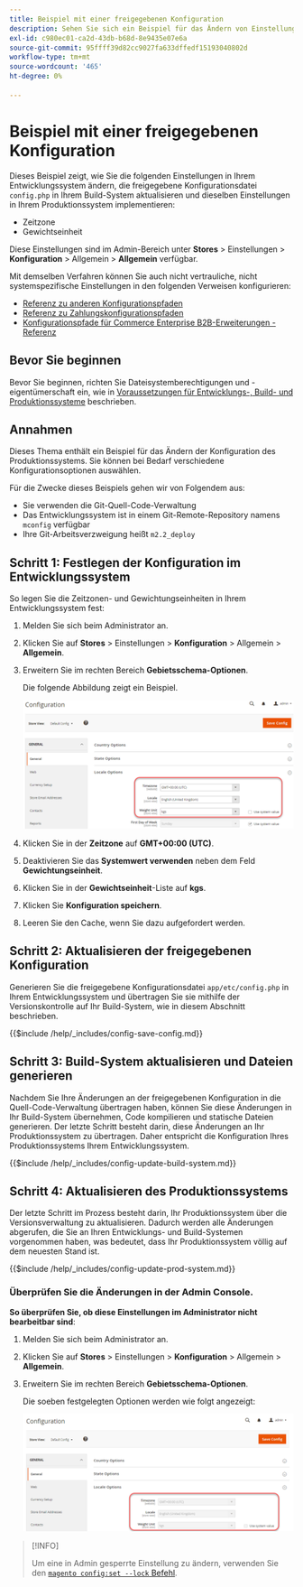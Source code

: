 ```yaml
---
title: Beispiel mit einer freigegebenen Konfiguration
description: Sehen Sie sich ein Beispiel für das Ändern von Einstellungen in einem Entwicklungssystem mit einer freigegebenen Konfigurationsdatei an.
exl-id: c980ec01-ca2d-43db-b68d-8e9435e07e6a
source-git-commit: 95ffff39d82cc9027fa633dffedf15193040802d
workflow-type: tm+mt
source-wordcount: '465'
ht-degree: 0%

---
```


# Beispiel mit einer freigegebenen Konfiguration

Dieses Beispiel zeigt, wie Sie die folgenden Einstellungen in Ihrem Entwicklungssystem ändern, die freigegebene Konfigurationsdatei `config.php` in Ihrem Build-System aktualisieren und dieselben Einstellungen in Ihrem Produktionssystem implementieren:

- Zeitzone
- Gewichtseinheit

Diese Einstellungen sind im Admin-Bereich unter **Stores** > Einstellungen > **Konfiguration** > Allgemein > **Allgemein** verfügbar.

Mit demselben Verfahren können Sie auch nicht vertrauliche, nicht systemspezifische Einstellungen in den folgenden Verweisen konfigurieren:

- [Referenz zu anderen Konfigurationspfaden](../reference/config-reference-general.md)
- [Referenz zu Zahlungskonfigurationspfaden](../reference/config-reference-payment.md)
- [Konfigurationspfade für Commerce Enterprise B2B-Erweiterungen - Referenz](../reference/config-reference-b2b.md)

## Bevor Sie beginnen

Bevor Sie beginnen, richten Sie Dateisystemberechtigungen und -eigentümerschaft ein, wie in [Voraussetzungen für Entwicklungs-, Build- und Produktionssysteme](../deployment/prerequisites.md) beschrieben.

## Annahmen

Dieses Thema enthält ein Beispiel für das Ändern der Konfiguration des Produktionssystems. Sie können bei Bedarf verschiedene Konfigurationsoptionen auswählen.

Für die Zwecke dieses Beispiels gehen wir von Folgendem aus:

- Sie verwenden die Git-Quell-Code-Verwaltung
- Das Entwicklungssystem ist in einem Git-Remote-Repository namens `mconfig` verfügbar
- Ihre Git-Arbeitsverzweigung heißt `m2.2_deploy`

## Schritt 1: Festlegen der Konfiguration im Entwicklungssystem

So legen Sie die Zeitzonen- und Gewichtungseinheiten in Ihrem Entwicklungssystem fest:

1. Melden Sie sich beim Administrator an.
1. Klicken Sie auf **Stores** > Einstellungen > **Konfiguration** > Allgemein > **Allgemein**.
1. Erweitern Sie im rechten Bereich **Gebietsschema-Optionen**.

   Die folgende Abbildung zeigt ein Beispiel.

   ![Festlegen von Gebietsschemaoptionen im Entwicklungssystem](../../assets/configuration/split-deploy-set-locale.png)

1. Klicken Sie in der **Zeitzone** auf **GMT+00:00 (UTC)**.
1. Deaktivieren Sie das **Systemwert verwenden** neben dem Feld **Gewichtungseinheit**.
1. Klicken Sie in der **Gewichtseinheit**-Liste auf **kgs**.
1. Klicken Sie **Konfiguration speichern**.
1. Leeren Sie den Cache, wenn Sie dazu aufgefordert werden.

## Schritt 2: Aktualisieren der freigegebenen Konfiguration

Generieren Sie die freigegebene Konfigurationsdatei `app/etc/config.php` in Ihrem Entwicklungssystem und übertragen Sie sie mithilfe der Versionskontrolle auf Ihr Build-System, wie in diesem Abschnitt beschrieben.

{{$include /help/_includes/config-save-config.md}}

## Schritt 3: Build-System aktualisieren und Dateien generieren

Nachdem Sie Ihre Änderungen an der freigegebenen Konfiguration in die Quell-Code-Verwaltung übertragen haben, können Sie diese Änderungen in Ihr Build-System übernehmen, Code kompilieren und statische Dateien generieren. Der letzte Schritt besteht darin, diese Änderungen an Ihr Produktionssystem zu übertragen. Daher entspricht die Konfiguration Ihres Produktionssystems Ihrem Entwicklungssystem.

{{$include /help/_includes/config-update-build-system.md}}

## Schritt 4: Aktualisieren des Produktionssystems

Der letzte Schritt im Prozess besteht darin, Ihr Produktionssystem über die Versionsverwaltung zu aktualisieren. Dadurch werden alle Änderungen abgerufen, die Sie an Ihren Entwicklungs- und Build-Systemen vorgenommen haben, was bedeutet, dass Ihr Produktionssystem völlig auf dem neuesten Stand ist.

{{$include /help/_includes/config-update-prod-system.md}}

### Überprüfen Sie die Änderungen in der Admin Console.

**So überprüfen Sie, ob diese Einstellungen im Administrator nicht bearbeitbar sind**:

1. Melden Sie sich beim Administrator an.
1. Klicken Sie auf **Stores** > Einstellungen > **Konfiguration** > Allgemein > **Allgemein**.
1. Erweitern Sie im rechten Bereich **Gebietsschema-Optionen**.

   Die soeben festgelegten Optionen werden wie folgt angezeigt:

   ![Konfigurationsoptionen können in Admin nicht bearbeitet werden](../../assets/configuration/split-deploy-not-editable.png)

>[!INFO]
>
>Um eine in Admin gesperrte Einstellung zu ändern, verwenden Sie den [`magento config:set --lock` Befehl](../cli/set-configuration-values.md).
